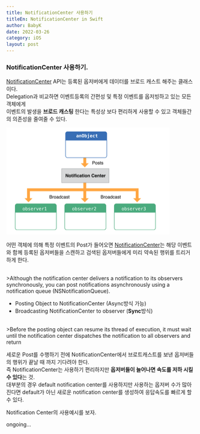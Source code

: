 ```yaml
---
title: NotificationCenter 사용하기
titleEn: NotificationCenter in Swift
author: BabyK
date: 2022-03-26
category: iOS
layout: post
---
```


### NotificationCenter 사용하기.

[NotificationCenter][1] API는 등록된 옵저버에게 데이터를 브로드 캐스트 해주는 클래스이다.  
Delegation과 비교하면 이벤트등록의 간편성 및 특정 이벤트를 옵저빙하고 있는 모든 객체에게  
이벤트의 발생을 **브로드 캐스팅** 한다는 특성상 보다 편리하게 사용할 수 있고 객체들간의 의존성을 줄여줄 수 있다.


<img src="/img/2022-03-25-iosNotificationCenter1.png" >

어떤 객체에 의해 특정 이벤트의 Post가 들어오면 [NotificationCenter][1]는 해당 이벤트와 함께 등록된 옵저버들을 스캔하고 검색된 옵저버들에게
미리 약속된 행위를 트리거 하게 한다.  

<br>
>Although the notification center delivers a notification to its observers synchronously, you can post notifications asynchronously using a notification queue (NSNotificationQueue). 

- Posting Object to NotificationCenter (Async방식 가능)
- Broadcasting NotificationCenter to observer  (**Sync**방식)


<br>
>Before the posting object can resume its thread of execution, it must wait until the notification center dispatches the notification to all observers and return

세로운 Post를 수행하기 전에 NotificationCenter에서 브로트캐스트를 보낸 옵저버들의 행위가 끝날 때 까지 기다려야 한다.  
즉 NotificationCenter는 사용하기 편리하지만 **옵저버들이 늘어나면 속도를 저하 시킬 수 있다**는 것.  
대부분의 경우 default notification center를 사용하지만 사용하는 옵저버 수가 많아진다면 default가 아닌 새로운 notification center를 생성하여 응답속도를 빠르게 할 수 있다.  

Notification Center의 사용예시를 보자.

ongoing...

[1]: https://developer.apple.com/documentation/foundation/notificationcenter